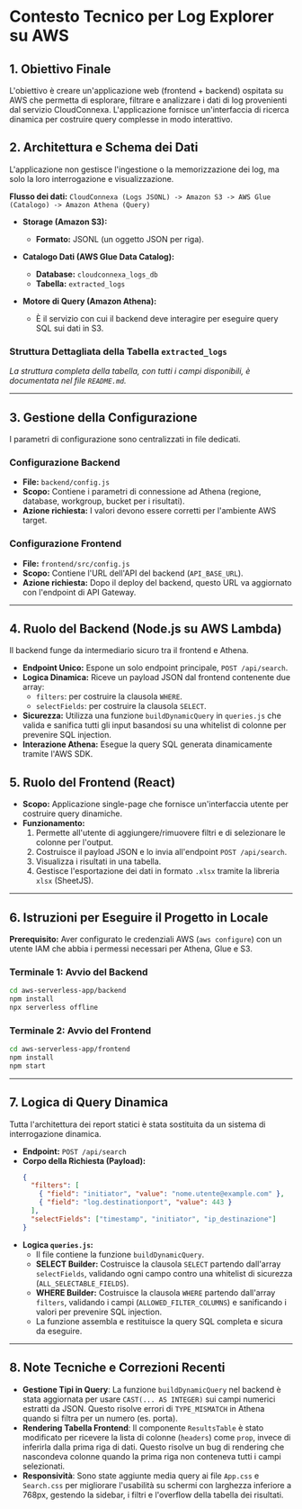 # Contesto Tecnico per Log Explorer su AWS

## 1. Obiettivo Finale
L'obiettivo è creare un'applicazione web (frontend + backend) ospitata su AWS che permetta di esplorare, filtrare e analizzare i dati di log provenienti dal servizio CloudConnexa. L'applicazione fornisce un'interfaccia di ricerca dinamica per costruire query complesse in modo interattivo.

## 2. Architettura e Schema dei Dati

L'applicazione non gestisce l'ingestione o la memorizzazione dei log, ma solo la loro interrogazione e visualizzazione.

**Flusso dei dati:**
`CloudConnexa (Logs JSONL) -> Amazon S3 -> AWS Glue (Catalogo) -> Amazon Athena (Query)`

- **Storage (Amazon S3):**
  - **Formato:** JSONL (un oggetto JSON per riga).

- **Catalogo Dati (AWS Glue Data Catalog):**
  - **Database:** `cloudconnexa_logs_db`
  - **Tabella:** `extracted_logs`

- **Motore di Query (Amazon Athena):**
  - È il servizio con cui il backend deve interagire per eseguire query SQL sui dati in S3.

### Struttura Dettagliata della Tabella `extracted_logs`

*La struttura completa della tabella, con tutti i campi disponibili, è documentata nel file `README.md`.*

---

## 3. Gestione della Configurazione

I parametri di configurazione sono centralizzati in file dedicati.

### Configurazione Backend
- **File:** `backend/config.js`
- **Scopo:** Contiene i parametri di connessione ad Athena (regione, database, workgroup, bucket per i risultati).
- **Azione richiesta:** I valori devono essere corretti per l'ambiente AWS target.

### Configurazione Frontend
- **File:** `frontend/src/config.js`
- **Scopo:** Contiene l'URL dell'API del backend (`API_BASE_URL`).
- **Azione richiesta:** Dopo il deploy del backend, questo URL va aggiornato con l'endpoint di API Gateway.

---

## 4. Ruolo del Backend (Node.js su AWS Lambda)
Il backend funge da intermediario sicuro tra il frontend e Athena.

- **Endpoint Unico:** Espone un solo endpoint principale, `POST /api/search`.
- **Logica Dinamica:** Riceve un payload JSON dal frontend contenente due array:
  - `filters`: per costruire la clausola `WHERE`.
  - `selectFields`: per costruire la clausola `SELECT`.
- **Sicurezza:** Utilizza una funzione `buildDynamicQuery` in `queries.js` che valida e sanifica tutti gli input basandosi su una whitelist di colonne per prevenire SQL injection.
- **Interazione Athena:** Esegue la query SQL generata dinamicamente tramite l'AWS SDK.

## 5. Ruolo del Frontend (React)
- **Scopo:** Applicazione single-page che fornisce un'interfaccia utente per costruire query dinamiche.
- **Funzionamento:**
  1.  Permette all'utente di aggiungere/rimuovere filtri e di selezionare le colonne per l'output.
  2.  Costruisce il payload JSON e lo invia all'endpoint `POST /api/search`.
  3.  Visualizza i risultati in una tabella.
  4.  Gestisce l'esportazione dei dati in formato `.xlsx` tramite la libreria `xlsx` (SheetJS).

---

## 6. Istruzioni per Eseguire il Progetto in Locale

**Prerequisito:** Aver configurato le credenziali AWS (`aws configure`) con un utente IAM che abbia i permessi necessari per Athena, Glue e S3.

### Terminale 1: Avvio del Backend

```bash
cd aws-serverless-app/backend
npm install
npx serverless offline
```

### Terminale 2: Avvio del Frontend

```bash
cd aws-serverless-app/frontend
npm install
npm start
```

---

## 7. Logica di Query Dinamica

Tutta l'architettura dei report statici è stata sostituita da un sistema di interrogazione dinamica.

- **Endpoint:** `POST /api/search`
- **Corpo della Richiesta (Payload):**
  ```json
  {
    "filters": [
      { "field": "initiator", "value": "nome.utente@example.com" },
      { "field": "log.destinationport", "value": 443 }
    ],
    "selectFields": ["timestamp", "initiator", "ip_destinazione"]
  }
  ```
- **Logica `queries.js`:**
  - Il file contiene la funzione `buildDynamicQuery`.
  - **SELECT Builder:** Costruisce la clausola `SELECT` partendo dall'array `selectFields`, validando ogni campo contro una whitelist di sicurezza (`ALL_SELECTABLE_FIELDS`).
  - **WHERE Builder:** Costruisce la clausola `WHERE` partendo dall'array `filters`, validando i campi (`ALLOWED_FILTER_COLUMNS`) e sanificando i valori per prevenire SQL injection.
  - La funzione assembla e restituisce la query SQL completa e sicura da eseguire.

---

## 8. Note Tecniche e Correzioni Recenti

- **Gestione Tipi in Query**: La funzione `buildDynamicQuery` nel backend è stata aggiornata per usare `CAST(... AS INTEGER)` sui campi numerici estratti da JSON. Questo risolve errori di `TYPE_MISMATCH` in Athena quando si filtra per un numero (es. porta).
- **Rendering Tabella Frontend**: Il componente `ResultsTable` è stato modificato per ricevere la lista di colonne (`headers`) come `prop`, invece di inferirla dalla prima riga di dati. Questo risolve un bug di rendering che nascondeva colonne quando la prima riga non conteneva tutti i campi selezionati.
- **Responsività**: Sono state aggiunte media query ai file `App.css` e `Search.css` per migliorare l'usabilità su schermi con larghezza inferiore a 768px, gestendo la sidebar, i filtri e l'overflow della tabella dei risultati.
